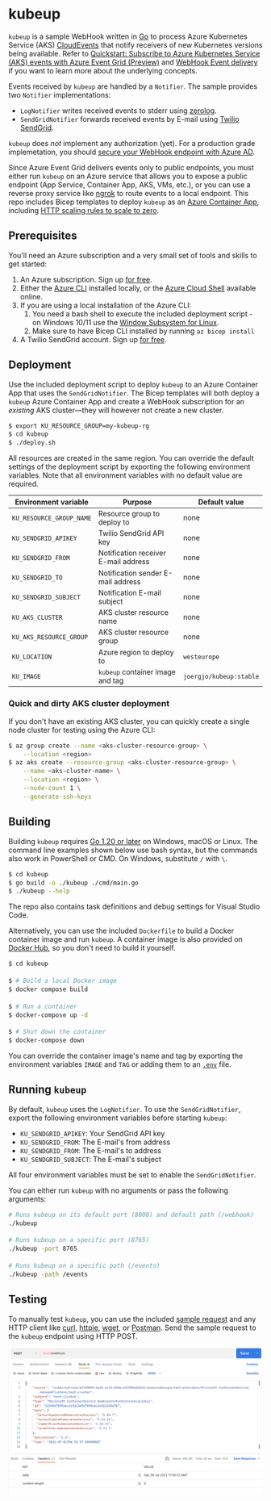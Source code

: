 # kubeup

`kubeup` is a sample WebHook written in [Go](https://go.dev) to process Azure Kubernetes Service (AKS) [CloudEvents](https://cloudevents.io) that notify receivers of new Kubernetes versions being available. Refer to [Quickstart: Subscribe to Azure Kubernetes Service (AKS) events with Azure Event Grid (Preview)](https://docs.microsoft.com/en-us/azure/aks/quickstart-event-grid) and [WebHook Event delivery](https://docs.microsoft.com/en-us/azure/event-grid/webhook-event-delivery) if you want to learn more about the underlying concepts.

Events received by `kubeup` are handled by a `Notifier`. The sample provides two `Notifier` implementations:

- `LogNotifier` writes received events to stderr using [zerolog](github.com/rs/zerolog).
- `SendGridNotifier` forwards received events by E-mail using [Twilio SendGrid](https://sendgrid.com).

`kubeup` does _not_ implement any authorization (yet). For a production grade implemetation, you should [secure your WebHook endpoint with Azure AD](https://docs.microsoft.com/en-us/azure/event-grid/secure-webhook-delivery).

Since Azure Event Grid delivers events only to public endpoints, you must either run `kubeup` on an Azure service that allows you to expose a public endpoint (App Service, Container App, AKS, VMs, etc.), or you can use a reverse proxy service like [ngrok](https://ngrok.com) to route events to a local endpoint. This repo includes Bicep templates to deploy `kubeup` as an [Azure Container App](https://docs.microsoft.com/en-us/azure/container-apps/overview), including [HTTP scaling rules to scale to zero](https://docs.microsoft.com/en-us/azure/container-apps/scale-app).

## Prerequisites

You'll need an Azure subscription and a very small set of tools and skills to get started:

1. An Azure subscription. Sign up [for free](https://azure.microsoft.com/free/).
2. Either the [Azure CLI](https://docs.microsoft.com/cli/azure/install-azure-cli) installed locally, or the [Azure Cloud Shell](https://shell.azure.com) available online.
3. If you are using a local installation of the Azure CLI:
   1. You need a bash shell to execute the included deployment script - on Windows 10/11 use the [Window Subsystem for Linux](https://docs.microsoft.com/en-us/windows/wsl/install).
   2. Make sure to have Bicep CLI installed by running `az bicep install`
4. A Twilio SendGrid account. Sign up [for free](https://sendgrid.com/pricing/).

## Deployment

Use the included deployment script to deploy `kubeup` to an Azure Container App that uses the `SendGridNotifier`. The Bicep templates will both deploy a `kubeup` Azure Container App and create a WebHook subscription for an _existing_ AKS cluster&mdash;they will however not create a new cluster.

```bash
$ export KU_RESOURCE_GROUP=my-kubeup-rg
$ cd kubeup
$ ./deploy.sh
```

All resources are created in the same region. You can override the default settings
of the deployment script by exporting the following environment variables. Note that all
environment variables with no default value are required.

| Environment variable     | Purpose                              | Default value           |
| ------------------------ | ------------------------------------ | ----------------------- |
| `KU_RESOURCE_GROUP_NAME` | Resource group to deploy to          | none                    |
| `KU_SENDGRID_APIKEY`     | Twilio SendGrid API key              | none                    |
| `KU_SENDGRID_FROM`       | Notification receiver E-mail address | none                    |
| `KU_SENDGRID_TO`         | Notification sender E-mail address   | none                    |
| `KU_SENDGRID_SUBJECT`    | Notification E-mail subject          | none                    |
| `KU_AKS_CLUSTER`         | AKS cluster resource name            | none                    |
| `KU_AKS_RESOURCE_GROUP`  | AKS cluster resource group           | none                    |
| `KU_LOCATION`            | Azure region to deploy to            | `westeurope`            |
| `KU_IMAGE`               | `kubeup` container image and tag     | `joergjo/kubeup:stable` |

### Quick and dirty AKS cluster deployment

If you don't have an existing AKS cluster, you can quickly create a single node cluster for testing using the Azure CLI:

```bash
$ az group create --name <aks-cluster-resource-group> \
    --location <region>
$ az aks create --resource-group <aks-cluster-resource-group> \
    --name <aks-cluster-name> \
    --location <region> \
    --node-count 1 \
    --generate-ssh-keys
```

## Building

Building `kubeup` requires [Go 1.20 or later](https://go.dev/dl/) on Windows, macOS or Linux. The command line examples shown below use bash syntax, but the commands also work in PowerShell or CMD. On Windows, substitute `/` with `\`.

```bash
$ cd kubeup
$ go build -o ./kubeup ./cmd/main.go
$ ./kubeup --help
```

The repo also contains task definitions and debug settings for Visual Studio Code.

Alternatively, you can use the included `Dockerfile` to build a Docker container image and run `kubeup`. A container image is also provided on [Docker Hub](https://hub.docker.com/repository/docker/joergjo/kubeup), so you don't need to build it yourself.

```bash
$ cd kubeup

$ # Build a local Docker image
$ docker compose build

$ # Run a container
$ docker-compose up -d

$ # Shut down the container
$ docker-compose down
```

You can override the container image's name and tag by exporting the environment variables `IMAGE` and `TAG` or adding them to an [`.env`](https://docs.docker.com/compose/environment-variables/#the-env-file) file.

## Running `kubeup`

By default, `kubeup` uses the `LogNotifier`. To use the `SendGridNotifier`, export the following environment variables before starting `kubeup`:

- `KU_SENDGRID_APIKEY`: Your SendGrid API key
- `KU_SENDGRID_FROM`: The E-mail's from address
- `KU_SENDGRID_FROM`: The E-mail's to address
- `KU_SENDGRID_SUBJECT`: The E-mail's subject

All four environment variables must be set to enable the `SendGridNotifier`.

You can either run `kubeup` with no arguments or pass the following arguments:

```bash
# Runs kubeup on its default port (8000) and default path (/webhook)
./kubeup

# Runs kubeup on a specific port (8765)
./kubeup -port 8765

# Runs kubeup on a specific path (/events)
./kubeup -path /events

```

## Testing

To manually test `kubeup`, you can use the included [sample request](testdata/sample.json) and any HTTP client like [curl](https://curl.se), [httpie](https://httpie.io), [wget](https://www.gnu.org/software/wget/), or [Postman](https://www.postman.com). Send the sample request to the `kubeup` endpoint using HTTP POST.

![Sample request in Postman](media/postman.png)
